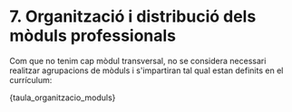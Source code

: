 # 7. Organització i distribució dels mòduls professionals

Com que no tenim cap mòdul transversal, no se considera necessari realitzar agrupacions de mòduls i s'impartiran tal qual estan definits en el currículum:

{taula_organitzacio_moduls}

<!-- Nota: En SMX tenim el projecte agrupat amb SOX i IAW, però Sostenibilitat i Digitalització no està associat a res. En un futur es voldrà treballar per projectes incorporant DIG i SOST, o aquesta agrupació és puntual d'enguany? -->
<!--
En aquesta distribució, al segon curs:

* S'han distribuit les hores del projecte intermodular entre els mòduls DWEC, DWES i DIW.
* S'ha associat el mòdul de Digitalització Aplicada als Sectors Productius al mòdul DAW,
* S'ha associat el mòdul de Sostenibilitat al mòdul DIW.
* En semipresencial, el mòduls de Digitalització Aplicada als Sectors Productius i Sostenibilitat s'impartiran de manera independent, ja que, no es pot garantir que l'alumnat matriculat en aquests mòduls estiga també matriculat en els mòduls associats en presencial.

Aquesta agrupació respon a dos interessos principals:

* Potenciar les metodologies actives, principalment l'Aprenentatge Basat en Projectes, i
* Tractar els continguts de Sostenibilitat i Digitalització de manera transversal i integrada en els projectes.
-->
<!-- Com ja sabem, els estudis de cicles formatius s'estructuren originalment en mòduls i estos estan definits per a cada títol en els seus decrets corresponents. L'actual desenvolupament normatiu del Sistema de Formació Professional, en el seu esforç per impulsar propostes pedagògiques integradores i actives, permet als centres en l'ús de la seua autonomia modificar esta organització. 

RD 659/23. Article 11. Característiques del mòdul professional 

 1. El mòdul professional pot mantindre's o no com a tal en l'organització de la programació dels processos d'ensenyança-aprenentatge en els centres del Sistema de Formació Professional, en funció de l'organització i metodologia a utilitzar, determinada per les administracions o pel mateix centre, respectant sempre el currículum i tots els seus resultats d'aprenentatge. 

Per això, el PCCF haurà d'especificar la manera com s'impartiran els mòduls. Això implica fonamentalment la possibilitat de realitzar programacions intermodulars en el cicle, però també qualsevol altre canvi en la distribució d'estos que el centre puga escometre. Això, evidentment, subjecte al compliment de qualsevol disposició d'organització i funcionament que puga afectar el centre.
-->
